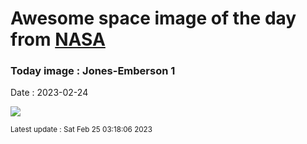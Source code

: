 
# Awesome space image of the day from [NASA](https://api.nasa.gov/)

### Today image : Jones-Emberson 1
Date : 2023-02-24

![](https://apod.nasa.gov/apod/image/2302/jonesemberson1_1024.jpg)

<small>Latest update : Sat Feb 25 03:18:06 2023</small>
        